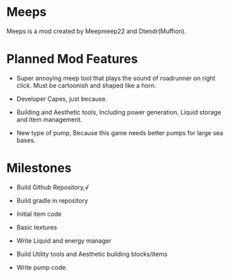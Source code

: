 # Meeps
Meeps is a mod created by Meepmeep22 and Dtendr(Muffion).

# Planned Mod Features
- Super annoying meep tool that plays the sound of roadrunner on right click. Must be cartoonish and shaped like a horn. 

- Developer Capes, just because.

- Building and Aesthetic tools, Including power generation, Liquid storage and Item management.

- New type of pump, Because this game needs better pumps for large sea bases.

# Milestones
- Build Github Repository,√

- Build gradle in repository

- Initial item code

- Basic textures

- Write Liquid and energy manager

- Build Utility tools and Aesthetic building blocks/items

- Write pump code.


